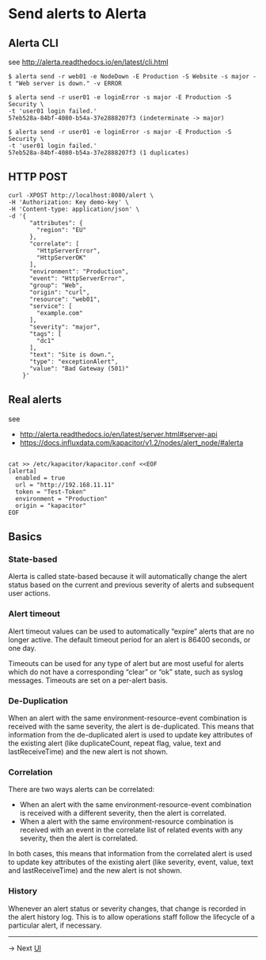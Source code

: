 # Send alerts to Alerta


## Alerta CLI

see http://alerta.readthedocs.io/en/latest/cli.html

```
$ alerta send -r web01 -e NodeDown -E Production -S Website -s major -t "Web server is down." -v ERROR

```

```
$ alerta send -r user01 -e loginError -s major -E Production -S Security \
-t 'user01 login failed.'
57eb528a-84bf-4080-b54a-37e2888207f3 (indeterminate -> major)

$ alerta send -r user01 -e loginError -s major -E Production -S Security \
-t 'user01 login failed.'
57eb528a-84bf-4080-b54a-37e2888207f3 (1 duplicates)

```


## HTTP POST

```
curl -XPOST http://localhost:8080/alert \
-H 'Authorization: Key demo-key' \
-H 'Content-type: application/json' \
-d '{
      "attributes": {
        "region": "EU"
      },
      "correlate": [
        "HttpServerError",
        "HttpServerOK"
      ],
      "environment": "Production",
      "event": "HttpServerError",
      "group": "Web",
      "origin": "curl",
      "resource": "web01",
      "service": [
        "example.com"
      ],
      "severity": "major",
      "tags": [
        "dc1"
      ],
      "text": "Site is down.",
      "type": "exceptionAlert",
      "value": "Bad Gateway (501)"
    }'
```

## Real alerts

see
* http://alerta.readthedocs.io/en/latest/server.html#server-api
* https://docs.influxdata.com/kapacitor/v1.2/nodes/alert_node/#alerta

```

cat >> /etc/kapacitor/kapacitor.conf <<EOF
[alerta]
  enabled = true
  url = "http://192.168.11.11"
  token = "Test-Token"
  environment = "Production"
  origin = "kapacitor"
EOF

```

## Basics

### State-based
Alerta is called state-based because it will automatically change the alert status based on the current and previous severity of alerts and subsequent user actions.

### Alert timeout

Alert timeout values can be used to automatically “expire” alerts that are no longer active. The default timeout period for an alert is 86400 seconds, or one day.

Timeouts can be used for any type of alert but are most useful for alerts which do not have a corresponding “clear” or “ok” state, such as syslog messages. Timeouts are set on a per-alert basis.

### De-Duplication

When an alert with the same environment-resource-event combination is received with the same severity, the alert is de-duplicated.
This means that information from the de-duplicated alert is used to update key attributes of the existing alert (like duplicateCount, repeat flag, value, text and lastReceiveTime) and the new alert is not shown.

### Correlation

There are two ways alerts can be correlated:
* When an alert with the same environment-resource-event combination is received with a different severity, then the alert is correlated.
* When a alert with the same environment-resource combination is received with an event in the correlate list of related events with any severity, then the alert is correlated.

In both cases, this means that information from the correlated alert is used to update key attributes of the existing alert (like severity, event, value, text and lastReceiveTime) and the new alert is not shown.

### History

Whenever an alert status or severity changes, that change is recorded in the alert history log. This is to allow operations staff follow the lifecycle of a particular alert, if necessary.

-------
-> Next [UI](view.md)
